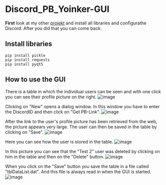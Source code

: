 # Discord_PB_Yoinker-GUI
**First** look at my other [projekt](https://github.com/WendelinH/Discord_PB_Yoinker) and install all libraries and configurathe Discord. After you did that you can come back.

## Install libraries
```
pip install pickle
pip install requests
pip install pyqt5
```

## How to use the GUI

There is a table in which the individual users can be seen and with one click you can see their profile picture on the right.
![image](https://user-images.githubusercontent.com/94523690/152661479-319d1d5c-1b06-4589-b27d-cd3c2171f1c5.png)

Clicking on "New" opens a dialog window. In this window you have to enter the DiscordID and then click on "Get PB-Link".
![image](https://user-images.githubusercontent.com/94523690/152661508-3ec88588-de7f-4420-ac20-363cee6aae85.png)

After the link to the user's profile picture has been retrieved from the web, the picture appears very large.
The user can then be saved in the table by clicking on "Save".
![image](https://user-images.githubusercontent.com/94523690/152661528-2f7d0652-2532-4d77-928c-3edadc4be70c.png)

Here you can see how the user is stored in the table.
![image](https://user-images.githubusercontent.com/94523690/152661549-d31b1321-87b8-4ba2-8c2e-676ab90e7934.png)

In this picture you can see that the "Test 2" user was deleted by clicking on him in the table and then on the "Delete" button.
![image](https://user-images.githubusercontent.com/94523690/152661565-6b5f0ffc-5121-4c98-924b-6646d17d5960.png)

When you click on the "Save" button you save the table in a file called "tblDataList.dat". And this file is always read in when the GUI is started.
![image](https://user-images.githubusercontent.com/94523690/152661580-b5dcde05-9cd6-4abb-b734-dd1c3e227c5e.png)
